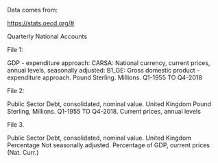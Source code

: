 Data comes from:

https://stats.oecd.org/#

Quarterly National Accounts

File 1:

GDP - expenditure approach: CARSA: National currency, current prices, annual levels, seasonally adjusted: B1_GE: Gross domestic product - expenditure approach. Pound Sterling. Millions. Q1-1955 TO Q4-2018

File 2:

Public Sector Debt, consolidated, nominal value. United Kingdom	Pound Sterling, Millions. Q1-1955 TO Q4-2018. Current prices, annual levels

File 3.

Public Sector Debt, consolidated, nominal value. United Kingdom	Percentage Not seasonally adjusted. Percentage of GDP, current prices (Nat. Curr.)
